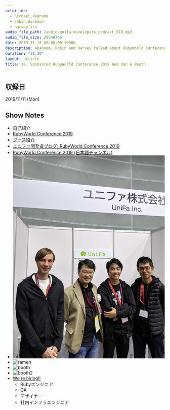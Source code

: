 ```yaml
---
actor_ids:
  - hiroaki.akanuma
  - robin.dickson
  - harvey.ico
audio_file_path: /audio/unifa_developers_podcast_018.mp3
audio_file_size: 20540765
date: 2019-11-18 00:00:00 +0900
description: Akanuma, Robin and Harvey talked about RubyWorld Conference 2019 in English. We sponsored and ran a booth.
duration: "31:30"
layout: article
title: 18. Sponsored RubyWorld Conference 2019 And Ran A Booth
---
```


## 収録日

2019/11/11 (Mon)

## Show Notes

- 自己紹介
- [RubyWorld Conference 2019](https://2019.rubyworld-conf.org/ja/)
- [ブース紹介](https://twitter.com/rubyworldconf/status/1192337155890110464?s=12)
- [ユニファ開発者ブログ: RubyWorld Conference 2019](https://tech.unifa-e.com/entry/2019/10/29/154044)
- [RubyWorld Conference 2019 (日本語チャンネル)](https://www.youtube.com/watch?v=3WdN2gRC7qo)
- ![matz](/images/snapshots/18/matz.jpg)
- ![ramen](/images/snapshots/18/ramen.jpg)
- ![booth](/images/snapshots/18/booth.jpg)
- ![booth2](/images/snapshots/18/booth2.jpg)
- [We're hiring!!](https://recruit.jobcan.jp/unifa-e/list)
  - Rubyエンジニア
  - QA
  - デザイナー
  - 社内インフラエンジニア
